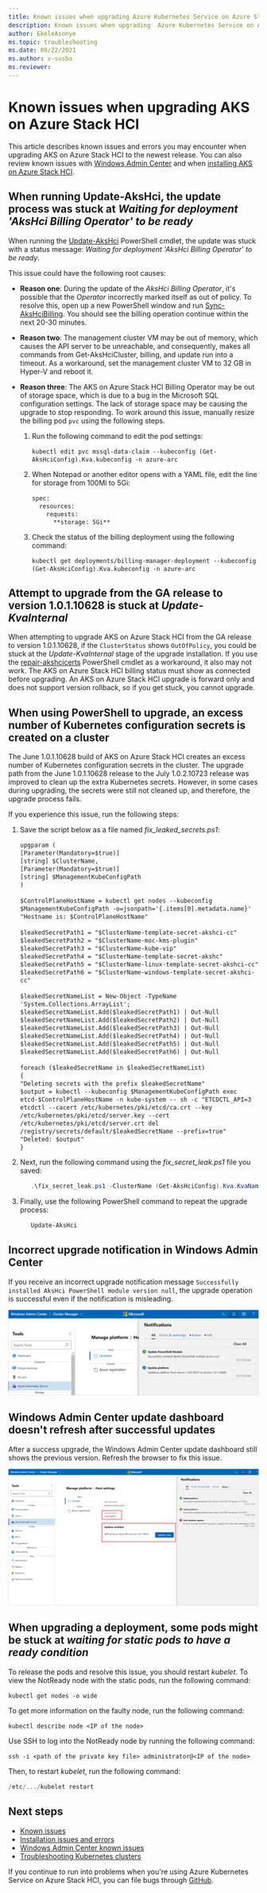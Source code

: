 ```yaml
---
title: Known issues when upgrading Azure Kubernetes Service on Azure Stack HCI 
description: Known issues when upgrading  Azure Kubernetes Service on Azure Stack HCI 
author: EkeleAsonye
ms.topic: troubleshooting
ms.date: 09/22/2021
ms.author: v-susbo
ms.reviewer: 
---
```


# Known issues when upgrading AKS on Azure Stack HCI

This article describes known issues and errors you may encounter when upgrading AKS on Azure Stack HCI to the newest release. You can also review known issues with [Windows Admin Center](known-issues-windows-admin-center.md) and when [installing AKS on Azure Stack HCI](known-issues-installation.md).

## When running Update-AksHci, the update process was stuck at _Waiting for deployment 'AksHci Billing Operator' to be ready_

When running the [Update-AksHci](./reference/ps/update-akshci.md) PowerShell cmdlet, the update was stuck with a status message: _Waiting for deployment 'AksHci Billing Operator' to be ready_.

This issue could have the following root causes:

* **Reason one**:
   During the update of the _AksHci Billing Operator_, it's possible that the _Operator_ incorrectly marked itself as out of policy. To resolve this, open up a new PowerShell window and run [Sync-AksHciBilling](./reference/ps/sync-akshcibilling.md). You should see the billing operation continue within the next 20-30 minutes. 

* **Reason two**:
   The management cluster VM may be out of memory, which causes the API server to be unreachable, and consequently, makes all commands from Get-AksHciCluster, billing, and update run into a timeout. As a workaround, set the management cluster VM to 32 GB in Hyper-V and reboot it. 

* **Reason three**:
   The AKS on Azure Stack HCI Billing Operator may be out of storage space, which is due to a bug in the Microsoft SQL configuration settings. The lack of storage space may be causing the upgrade to stop responding. To work around this issue, manually resize the billing pod `pvc` using the following steps. 

   1. Run the following command to edit the pod settings:

      ```
      kubectl edit pvc mssql-data-claim --kubeconfig (Get-AksHciConfig).Kva.kubeconfig -n azure-arc
      ```

   2. When Notepad or another editor opens with a YAML file, edit the line for storage from 100Mi to 5Gi:

      ```
      spec:
        resources:
          requests:
            **storage: 5Gi**
       ```

   3. Check the status of the billing deployment using the following command:

      ```
      kubectl get deployments/billing-manager-deployment --kubeconfig (Get-AksHciConfig).Kva.kubeconfig -n azure-arc
      ```

## Attempt to upgrade from the GA release to version 1.0.1.10628 is stuck at _Update-KvaInternal_

When attempting to upgrade AKS on Azure Stack HCI from the GA release to version 1.0.1.10628, if the `ClusterStatus` shows `OutOfPolicy`, you could be stuck at the _Update-KvaInternal_ stage of the upgrade installation. If you use the [repair-akshcicerts](./reference/ps/repair-akshcicerts.md) PowerShell cmdlet as a workaround, it also may not work. The AKS on Azure Stack HCI billing status must show as connected before upgrading. An AKS on Azure Stack HCI upgrade is forward only and does not support version rollback, so if you get stuck, you cannot upgrade.

## When using PowerShell to upgrade, an excess number of Kubernetes configuration secrets is created on a cluster
The June 1.0.1.10628 build of AKS on Azure Stack HCI creates an excess number of Kubernetes configuration secrets in the cluster. The upgrade path from the June 1.0.1.10628 release to the July 1.0.2.10723 release was improved to clean up the extra Kubernetes secrets. However, in some cases during upgrading, the secrets were still not cleaned up, and therefore, the upgrade process fails.

If you experience this issue, run the following steps:

1. Save the script below as a file named _fix_leaked_secrets.ps1_:

   ```
   upgparam (
   [Parameter(Mandatory=$true)]
   [string] $ClusterName,
   [Parameter(Mandatory=$true)]
   [string] $ManagementKubeConfigPath
   )

   $ControlPlaneHostName = kubectl get nodes --kubeconfig $ManagementKubeConfigPath -o=jsonpath='{.items[0].metadata.name}'
   "Hostname is: $ControlPlaneHostName"

   $leakedSecretPath1 = "$ClusterName-template-secret-akshci-cc"
   $leakedSecretPath2 = "$ClusterName-moc-kms-plugin"
   $leakedSecretPath3 = "$ClusterName-kube-vip"
   $leakedSecretPath4 = "$ClusterName-template-secret-akshc"
   $leakedSecretPath5 = "$ClusterName-linux-template-secret-akshci-cc"
   $leakedSecretPath6 = "$ClusterName-windows-template-secret-akshci-cc"

   $leakedSecretNameList = New-Object -TypeName 'System.Collections.ArrayList';
   $leakedSecretNameList.Add($leakedSecretPath1) | Out-Null
   $leakedSecretNameList.Add($leakedSecretPath2) | Out-Null
   $leakedSecretNameList.Add($leakedSecretPath3) | Out-Null
   $leakedSecretNameList.Add($leakedSecretPath4) | Out-Null
   $leakedSecretNameList.Add($leakedSecretPath5) | Out-Null
   $leakedSecretNameList.Add($leakedSecretPath6) | Out-Null

   foreach ($leakedSecretName in $leakedSecretNameList)
   {
   "Deleting secrets with the prefix $leakedSecretName"
   $output = kubectl --kubeconfig $ManagementKubeConfigPath exec etcd-$ControlPlaneHostName -n kube-system -- sh -c "ETCDCTL_API=3 etcdctl --cacert /etc/kubernetes/pki/etcd/ca.crt --key /etc/kubernetes/pki/etcd/server.key --cert /etc/kubernetes/pki/etcd/server.crt del /registry/secrets/default/$leakedSecretName --prefix=true"
   "Deleted: $output"
   }
   ```
2. Next, run the following command using the _fix_secret_leak.ps1_ file you saved:
   
   ```powershell
      .\fix_secret_leak.ps1 -ClusterName (Get-AksHciConfig).Kva.KvaName -ManagementKubeConfigPath (Get-AksHciConfig).Kva.Kubeconfig
   ```

3. Finally, use the following PowerShell command to repeat the upgrade process:

   ```powershell
      Update-AksHci
   ```


## Incorrect upgrade notification in Windows Admin Center

If you receive an incorrect upgrade notification message `Successfully installed AksHci PowerShell module version null`, the upgrade operation is successful even if the notification is misleading.

![WAC update dashboard doesn't refresh after successful updates.](media/known-issues-windows-admin-center/wac-known-issue-incorrect-notification.png)

## Windows Admin Center update dashboard doesn't refresh after successful updates

After a success upgrade, the Windows Admin Center update dashboard still shows the previous version. Refresh the browser to fix this issue.

![Networking field names inconsistent in WAC portal.](media/known-issues-windows-admin-center/wac-update-shows-previous-version.png)

## When upgrading a deployment, some pods might be stuck at _waiting for static pods to have a ready condition_
To release the pods and resolve this issue, you should restart _kubelet_. To view the NotReady node with the static pods, run the following command: 

```Console
kubectl get nodes -o wide
```

To get more information on the faulty node, run the following command:

```Console
kubectl describe node <IP of the node>
```

Use SSH to log into the NotReady node by running the following command:
```
ssh -i <path of the private key file> administrator@<IP of the node>
```

Then, to restart _kubelet_, run the following command: 

```powershell
/etc/.../kubelet restart
```

## Next steps
- [Known issues](./known-issues.md)
- [Installation issues and errors](known-issues-installation.md)
- [Windows Admin Center known issues](known-issues-windows-admin-center.md)
- [Troubleshooting Kubernetes clusters](https://kubernetes.io/docs/tasks/debug-application-cluster/troubleshooting/)

If you continue to run into problems when you're using Azure Kubernetes Service on Azure Stack HCI, you can file bugs through [GitHub](https://aka.ms/aks-hci-issues).